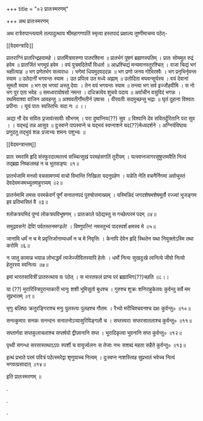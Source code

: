 +++
title = "०२ प्रातःस्मरणम्"

+++
अथ प्रातःस्मरणम्

अथ रात्रेरुपान्त्ययामे तल्पादुत्थाय श्रीमहागणपतिं स्मृत्वा हस्तपादं प्रक्षाल्य तूष्णीमाचम्य पठेत्- 

[[वेदमन्त्रादिः]] 

प्रातराग्निं प्रातरिन्द्रहवामहे । प्रातर्मित्रावरुणा पातरश्विना ॥ प्रातर्भगं पूषणं ब्रह्मणस्पतिम् । प्रातः सोममुत रुद्रं हवेम ॥ प्रातर्जितं भगमुग्रं हवेम । वयं पुत्रमदितेर्यो विधर्ता ॥ आध्रश्चिद्यं मन्यमानस्तुरश्चित् । राजा चिद्यं भगं भक्षीत्याह ॥ भग प्रणेतर्भग सत्यराधः । भगेमां धियमुदवददन्नः ॥ भग प्रणो जनय गोभिरश्वैः । भग प्रनृभिर्नृवन्तः स्याम ॥ उतेदानीं भगवन्तः स्याम । उत  प्रपित्व उत मध्ये अह्नाम् ॥ उतोदिता मघवन्सूर्यस्य । वयं देवानां सुमतौ स्याम ॥ भग एव भगवां अस्तु देवाः । तेन वयं भगवन्तः स्याम ॥ तन्त्वा भग सर्व इज्जौहवीमि । स नो भग पुर एता भवेह ॥ समध्वरायोषसो नमन्त । दधिक्रावेव शुचये पदाय ॥ अर्वाचीन वसुविदं भगन्नः । रथमिवाश्वा वाजिन आवहन्तु ॥ अश्ववतीर्गोमतीर्न उषासः । वीरवतीः सदमुच्छन्तु भद्राः ॥ घृतं दुहाना विश्वतः प्रपीनाः । यूयं पातः स्वस्तिभिः सदा नः ॥ ।।

अद्या नौ देव सवितः प्र॒जाव॑त्सावीः सौभगम् । परा दुष्वप्निय(??) सुव ॥ विश्वानि देव सवितर्दुरितानि परा सुव । । यद्भद्रं तन्न आसुव ॥ दुःस्वप्ने पापस्वप्ने च यद्भयं स्वप्नाशने यद(??)मेध्यदर्शने । अग्निर्यविष्ठ्यः प्रणुदतु तद्भुयं शन्नः प्रजाभ्यः शमनः पशुभ्यः ॥

[[वेदमन्त्रान्तम्]]


प्रातः स्मरामि हृदि संस्फुरदात्मतत्त्वं 
सच्चित्सुखं परमहंसगतिं तुरीयम् । 
यत्स्वप्नजागरसुषुप्तमवैति 
नित्यं तद्ब्रह्म निष्कलमहं न च भूतसङ्घः ॥१॥ 

प्रातर्भजामि मनसो वचसामगम्यं 
वाचो विभान्ति निखिला यदनुग्रहेण । 
यन्नेति नेति वचनैर्निगमा अवोचुस्तं 
देवदेवमजमच्युतमाहुरग्र्यम् ॥२॥ 

प्रातर्नमामि तमसः परमर्कवर्णं 
पूर्णं  सनातनपदं पुरुषोत्तमाख्यम् ।
यस्मिन्निदं जगदशेषमशेषमूर्तौ 
रज्ज्वां भुजङ्गम इव प्रतिभासितं वै ॥३॥ 

श्लोकत्रयमिदं पुण्यं 
लोकत्रयविभूषणम् । 
प्रातःकाले पठेद्यस्तु 
स गच्छेत्परमं पदम् ॥४॥ 

समुद्रवसने! देवि! 
पर्वतस्तनमण्डले! । 
विष्णुपत्नि! नमस्तुभ्यं 
पादस्पर्शं क्षमस्व मे ॥५॥ 

जानामि धर्मं न च मे प्रवृत्तिर्जानाम्यधर्मं न च मे निवृत्तिः । 
केनापि देवेन हृदि स्थितेन यथा नियुक्तोऽस्मि तथा करोमि ॥६॥ 

न जातु कामान्न भयान्न लोभाद्धर्मं त्यजेज्जीवितस्यापि हेतोः । 
धर्मो नित्यः सुखदुःखे त्वनित्ये जीवो नित्यो हेतुरस्य स्वनित्यः ॥७॥ 

इमां भारतसावित्रीं प्रातरुत्थाय यः पठेत् । 
स भारतफलं प्राप्य परं ब्रह्माभिग(??)च्छति ॥८।‌।

या (??) मुरारिस्त्रिपुरान्तकारी 
भानुः शशी भूमिसुतो बुधश्च ।
गुरुश्च शुक्रः शनिराहुकेतवः 
कुर्वन्तु सर्वे मम सुप्रभातम् ॥९॥ 

भृगुः बलिष्ठः क्रतुरङ्गिराश्च 
मनुः पुलस्त्यः पुलहश्च गौतमः । 
रैभ्यो मरीचिश्चवनश्च दक्षः 
कुर्वन्तु० ॥१०॥ 

सनत्कुमारः सनकः सनन्दनः 
सनातनोऽप्यासुरिपिङ्गलौ च । 
सप्तस्वराः सप्तरसातलाश्च 
कुर्वन्तु० ॥११॥ 

सप्तार्णवा सप्तकुलाचलाश्च सप्तर्षयो द्वीपवनानि सप्त । 
भूरादिकृत्वा भुवनानि सप्त कुर्वन्तु० ॥१२॥ 

पृथ्वी सगन्धा सरसास्तथाऽऽपः स्पर्शी च वायुर्ज्वलनः 
स तेजाः नभः सशब्दं महता सहैते कुर्वन्तु० ॥१३॥ 

इत्थं प्रभाते परमं पवित्रं पठेत्स्मरेद्वा शृणुयाच्च नित्यम् । 
दुःस्वप्न नाशस्त्विह सुप्रभातं भवेच्च नित्यं भगवत्प्रसादात् ॥१४॥ 

इति प्रातःस्मरणम् ॥




.

.

.





